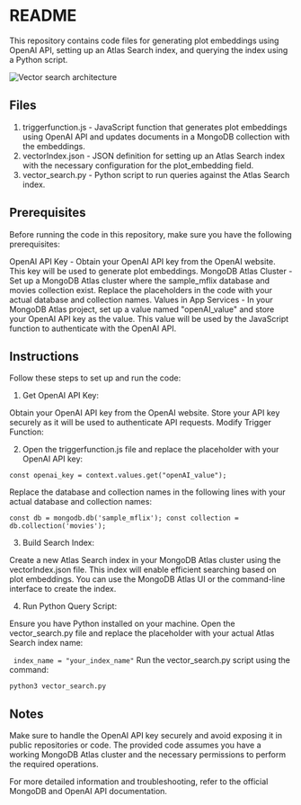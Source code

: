 # README

This repository contains code files for generating plot embeddings using OpenAI API, setting up an Atlas Search index, and querying the index using a Python script.

![Vector search architecture](screen.png)

## Files

1. triggerfunction.js - JavaScript function that generates plot embeddings using OpenAI API and updates documents in a MongoDB collection with the embeddings.
2. vectorIndex.json - JSON definition for setting up an Atlas Search index with the necessary configuration for the plot_embedding field.
3. vector_search.py - Python script to run queries against the Atlas Search index.

## Prerequisites
Before running the code in this repository, make sure you have the following prerequisites:

OpenAI API Key - Obtain your OpenAI API key from the OpenAI website. This key will be used to generate plot embeddings.
MongoDB Atlas Cluster - Set up a MongoDB Atlas cluster where the sample_mflix database and movies collection exist. Replace the placeholders in the code with your actual database and collection names.
Values in App Services - In your MongoDB Atlas project, set up a value named "openAI_value" and store your OpenAI API key as the value. This value will be used by the JavaScript function to authenticate with the OpenAI API.

## Instructions
Follow these steps to set up and run the code:

1. Get OpenAI API Key:

Obtain your OpenAI API key from the OpenAI website.
Store your API key securely as it will be used to authenticate API requests.
Modify Trigger Function:

2. Open the triggerfunction.js file and replace the placeholder with your OpenAI API key:

`const openai_key = context.values.get("openAI_value"); `

Replace the database and collection names in the following lines with your actual database and collection names:

`const db = mongodb.db('sample_mflix');
const collection = db.collection('movies');`

3. Build Search Index:

Create a new Atlas Search index in your MongoDB Atlas cluster using the vectorIndex.json file. This index will enable efficient searching based on plot embeddings. You can use the MongoDB Atlas UI or the command-line interface to create the index.

4. Run Python Query Script:

Ensure you have Python installed on your machine.
Open the vector_search.py file and replace the placeholder with your actual Atlas Search index name:

`
index_name = "your_index_name"`
Run the vector_search.py script using the command:

`python3 vector_search.py`

## Notes

Make sure to handle the OpenAI API key securely and avoid exposing it in public repositories or code.
The provided code assumes you have a working MongoDB Atlas cluster and the necessary permissions to perform the required operations.

For more detailed information and troubleshooting, refer to the official MongoDB and OpenAI API documentation.
